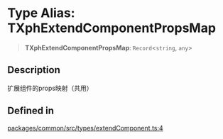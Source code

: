 # Type Alias: TXphExtendComponentPropsMap

> **TXphExtendComponentPropsMap**: `Record`\<`string`, `any`\>

## Description

扩展组件的props映射（共用）

## Defined in

[packages/common/src/types/extendComponent.ts:4](https://github.com/XiaoPiHong/xph-crud/blob/300d288b2cb7d1d481589252292dd1816109678d/packages/common/src/types/extendComponent.ts#L4)
